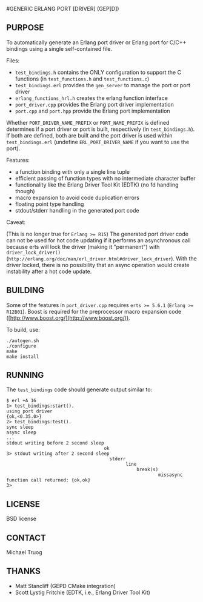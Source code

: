 #GENERIC ERLANG PORT \[DRIVER\] (GEP[D])

## PURPOSE

To automatically generate an Erlang port driver or Erlang port
for C/C++ bindings using a single self-contained file.


Files:

* `test_bindings.h` contains the ONLY configuration to support the C functions
  (in `test_functions.h` and `test_functions.c`)
* `test_bindings.erl` provides the `gen_server` to manage the port or
  port driver
* `erlang_functions_hrl.h` creates the erlang function interface
* `port_driver.cpp` provides the Erlang port driver implementation
* `port.cpp` and `port.hpp` provide the Erlang port implementation

Whether `PORT_DRIVER_NAME_PREFIX` or `PORT_NAME_PREFIX` is defined determines
if a port driver or port is built, respectively (in `test_bindings.h`).
If both are defined, both are built and the port driver is used within
`test_bindings.erl` (undefine `ERL_PORT_DRIVER_NAME` if you want to use
the port).


Features:

* a function binding with only a single line tuple
* efficient passing of function types with no intermediate character buffer
* functionality like the Erlang Driver Tool Kit (EDTK) (no fd handling though)
* macro expansion to avoid code duplication errors
* floating point type handling
* stdout/stderr handling in the generated port code


Caveat:

(This is no longer true for `Erlang >= R15`)
The generated port driver code can not be used for hot code updating
if it performs an asynchronous call because erts will lock the driver
(making it "permanent") with `driver_lock_driver()`
(`http://erlang.org/doc/man/erl_driver.html#driver_lock_driver`).
With the driver locked, there is no possibility that an async
operation would create instability after a hot code update.


## BUILDING

Some of the features in `port_driver.cpp` requires
`erts >= 5.6.1` (`Erlang >= R12B01`).
Boost is required for the preprocessor macro expansion code
([http://www.boost.org/](http://www.boost.org/)).

To build, use:

    ./autogen.sh
    ./configure
    make
    make install

## RUNNING

The `test_bindings` code should generate output similar to:

    $ erl +A 16
    1> test_bindings:start().
    using port driver
    {ok,<0.35.0>}
    2> test_bindings:test().
    sync sleep
    async sleep
    ...
    stdout writing before 2 second sleep
                                        ok
    3> stdout writing after 2 second sleep
                                          stderr
                                                line
                                                    break(s)
                                                            missasync function call returned: {ok,ok}
    3> 


## LICENSE

BSD license


## CONTACT

Michael Truog <mjtruog at gmail dot com>


## THANKS

* Matt Stancliff (GEPD CMake integration)
* Scott Lystig Fritchie (EDTK, i.e., Erlang Driver Tool Kit)

